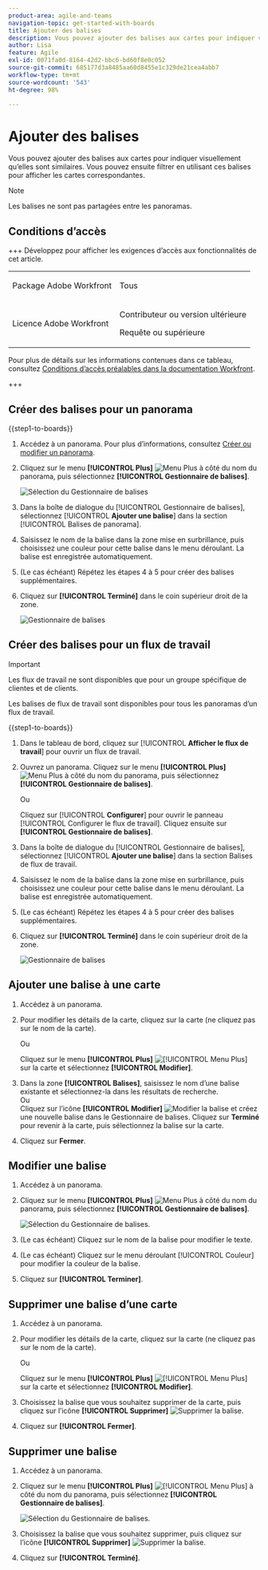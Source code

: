 ```yaml
---
product-area: agile-and-teams
navigation-topic: get-started-with-boards
title: Ajouter des balises
description: Vous pouvez ajouter des balises aux cartes pour indiquer visuellement qu’elles sont similaires. Vous pouvez ensuite filtrer en utilisant ces balises pour afficher les cartes correspondantes.
author: Lisa
feature: Agile
exl-id: 0071fa0d-8164-42d2-bbc6-bd60f8e0c052
source-git-commit: 685177d3a8485aa60d8455e1c329de21cea4abb7
workflow-type: tm+mt
source-wordcount: '543'
ht-degree: 98%

---
```


# Ajouter des balises

Vous pouvez ajouter des balises aux cartes pour indiquer visuellement qu’elles sont similaires. Vous pouvez ensuite filtrer en utilisant ces balises pour afficher les cartes correspondantes.

>[!NOTE]
>
>Les balises ne sont pas partagées entre les panoramas.

## Conditions d’accès

+++ Développez pour afficher les exigences d’accès aux fonctionnalités de cet article.

<table style="table-layout:auto"> 
 <col> 
 <col> 
 <tbody> 
  <tr> 
   <td role="rowheader">Package Adobe Workfront</td> 
   <td> <p>Tous</p> </td> 
  </tr> 
  <tr> 
   <td role="rowheader">Licence Adobe Workfront</td> 
   <td> 
   <p>Contributeur ou version ultérieure</p> 
   <p>Requête ou supérieure</p>
   </td> 
  </tr> 
 </tbody> 
</table>

Pour plus de détails sur les informations contenues dans ce tableau, consultez [Conditions d’accès préalables dans la documentation Workfront](/help/quicksilver/administration-and-setup/add-users/access-levels-and-object-permissions/access-level-requirements-in-documentation.md).

+++

## Créer des balises pour un panorama

{{step1-to-boards}}

1. Accédez à un panorama. Pour plus d’informations, consultez [Créer ou modifier un panorama](../../agile/get-started-with-boards/create-edit-board.md).
1. Cliquez sur le menu **[!UICONTROL Plus]** ![Menu Plus](assets/more-icon-spectrum.png) à côté du nom du panorama, puis sélectionnez **[!UICONTROL Gestionnaire de balises]**.

   ![Sélection du Gestionnaire de balises](assets/boards-tagmanager-350x189.png)

1. Dans la boîte de dialogue du [!UICONTROL Gestionnaire de balises], sélectionnez [!UICONTROL **Ajouter une balise**] dans la section [!UICONTROL Balises de panorama].
1. Saisissez le nom de la balise dans la zone mise en surbrillance, puis choisissez une couleur pour cette balise dans le menu déroulant. La balise est enregistrée automatiquement.
1. (Le cas échéant) Répétez les étapes 4 à 5 pour créer des balises supplémentaires.
1. Cliquez sur **[!UICONTROL Terminé]** dans le coin supérieur droit de la zone.

   ![Gestionnaire de balises](assets/tag-manager-2023.png)

## Créer des balises pour un flux de travail

>[!IMPORTANT]
>
>Les flux de travail ne sont disponibles que pour un groupe spécifique de clientes et de clients.

Les balises de flux de travail sont disponibles pour tous les panoramas d’un flux de travail.

{{step1-to-boards}}

1. Dans le tableau de bord, cliquez sur [!UICONTROL **Afficher le flux de travail**] pour ouvrir un flux de travail.
1. Ouvrez un panorama. Cliquez sur le menu **[!UICONTROL Plus]** ![Menu Plus](assets/more-icon-spectrum.png) à côté du nom du panorama, puis sélectionnez **[!UICONTROL Gestionnaire de balises]**.

   Ou

   Cliquez sur [!UICONTROL **Configurer**] pour ouvrir le panneau [!UICONTROL Configurer le flux de travail]. Cliquez ensuite sur **[!UICONTROL Gestionnaire de balises]**.

1. Dans la boîte de dialogue du [!UICONTROL Gestionnaire de balises], sélectionnez [!UICONTROL **Ajouter une balise**] dans la section Balises de flux de travail.
1. Saisissez le nom de la balise dans la zone mise en surbrillance, puis choisissez une couleur pour cette balise dans le menu déroulant. La balise est enregistrée automatiquement.
1. (Le cas échéant) Répétez les étapes 4 à 5 pour créer des balises supplémentaires.
1. Cliquez sur **[!UICONTROL Terminé]** dans le coin supérieur droit de la zone.

   ![Gestionnaire de balises](assets/tag-manager-workstreams.png)

## Ajouter une balise à une carte

1. Accédez à un panorama.
1. Pour modifier les détails de la carte, cliquez sur la carte (ne cliquez pas sur le nom de la carte).

   Ou

   Cliquez sur le menu **[!UICONTROL Plus]** ![[!UICONTROL Menu Plus]](assets/more-icon-spectrum.png) sur la carte et sélectionnez **[!UICONTROL Modifier]**.

1. Dans la zone **[!UICONTROL Balises]**, saisissez le nom d’une balise existante et sélectionnez-la dans les résultats de recherche.\
   Ou\
   Cliquez sur l’icône **[!UICONTROL Modifier]** ![Modifier la balise](assets/boards-edittag-30x29.png) et créez une nouvelle balise dans le Gestionnaire de balises. Cliquez sur **Terminé** pour revenir à la carte, puis sélectionnez la balise sur la carte.
1. Cliquez sur **Fermer**.

## Modifier une balise

1. Accédez à un panorama.
1. Cliquez sur le menu **[!UICONTROL Plus]** ![Menu Plus](assets/more-icon-spectrum.png) à côté du nom du panorama, puis sélectionnez **[!UICONTROL Gestionnaire de balises]**.

   ![Sélection du Gestionnaire de balises.](assets/boards-tagmanager-350x189.png)

1. (Le cas échéant) Cliquez sur le nom de la balise pour modifier le texte.
1. (Le cas échéant) Cliquez sur le menu déroulant [!UICONTROL Couleur] pour modifier la couleur de la balise.
1. Cliquez sur **[!UICONTROL Terminer]**.

## Supprimer une balise d’une carte

1. Accédez à un panorama.
1. Pour modifier les détails de la carte, cliquez sur la carte (ne cliquez pas sur le nom de la carte).

   Ou

   Cliquez sur le menu **[!UICONTROL Plus]** ![[!UICONTROL Menu Plus]](assets/more-icon-spectrum.png) sur la carte et sélectionnez **[!UICONTROL Modifier]**.

1. Choisissez la balise que vous souhaitez supprimer de la carte, puis cliquez sur l’icône **[!UICONTROL Supprimer]** ![Supprimer la balise](assets/copy-of-boards-remove-30x23.png).
1. Cliquez sur **[!UICONTROL Fermer]**.

## Supprimer une balise

1. Accédez à un panorama.
1. Cliquez sur le menu **[!UICONTROL Plus]** ![[!UICONTROL Menu Plus]](assets/more-icon-spectrum.png) à côté du nom du panorama, puis sélectionnez **[!UICONTROL Gestionnaire de balises]**.

   ![Sélection du Gestionnaire de balises.](assets/boards-tagmanager-350x189.png)

1. Choisissez la balise que vous souhaitez supprimer, puis cliquez sur l’icône **[!UICONTROL Supprimer]** ![Supprimer la balise](assets/copy-of-boards-delete-30x27.png).
1. Cliquez sur **[!UICONTROL Terminé]**.
